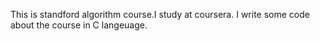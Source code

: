 This is standford algorithm course.I study at coursera.
I write some code about the course in C langeuage.

